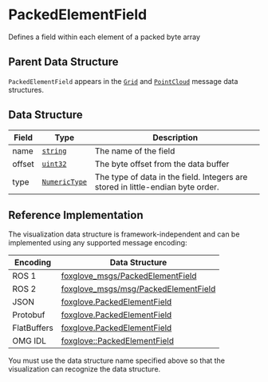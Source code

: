 # PackedElementField

Defines a field within each element of a packed byte array

## Parent Data Structure

`PackedElementField` appears in the [`Grid`](./grid) and [`PointCloud`](./point-cloud) message data structures.

## Data Structure

| Field  | Type                                  | Description                                                                     |
| ------ | ------------------------------------- | ------------------------------------------------------------------------------- |
| name   | [`string`](./built-in%20types#string) | The name of the field                                                           |
| offset | [`uint32`](./built-in%20types#uint32) | The byte offset from the data buffer                                            |
| type   | [`NumericType`](./enum-numeric-type)  | The type of data in the field. Integers are stored in little-endian byte order. |

## Reference Implementation

The visualization data structure is framework-independent and can be implemented using any supported message encoding:

| Encoding    | Data Structure                                                                                                                    |
| ----------- | --------------------------------------------------------------------------------------------------------------------------------- |
| ROS 1       | [foxglove_msgs/PackedElementField](https://github.com/foxglove/foxglove-sdk/blob/main/schemas/ros1/PackedElementField.msg)        |
| ROS 2       | [foxglove_msgs/msg/PackedElementField](https://github.com/foxglove/foxglove-sdk/blob/main/schemas/ros2/PackedElementField.msg)    |
| JSON        | [foxglove.PackedElementField](https://github.com/foxglove/foxglove-sdk/blob/main/schemas/jsonschema/PackedElementField.json)      |
| Protobuf    | [foxglove.PackedElementField](https://github.com/foxglove/foxglove-sdk/blob/main/schemas/proto/foxglove/PackedElementField.proto) |
| FlatBuffers | [foxglove.PackedElementField](https://github.com/foxglove/foxglove-sdk/blob/main/schemas/flatbuffer/PackedElementField.fbs)       |
| OMG IDL     | [foxglove::PackedElementField](https://github.com/foxglove/foxglove-sdk/blob/main/schemas/omgidl/foxglove/PackedElementField.idl) |

You must use the data structure name specified above so that the visualization can recognize the data structure.
